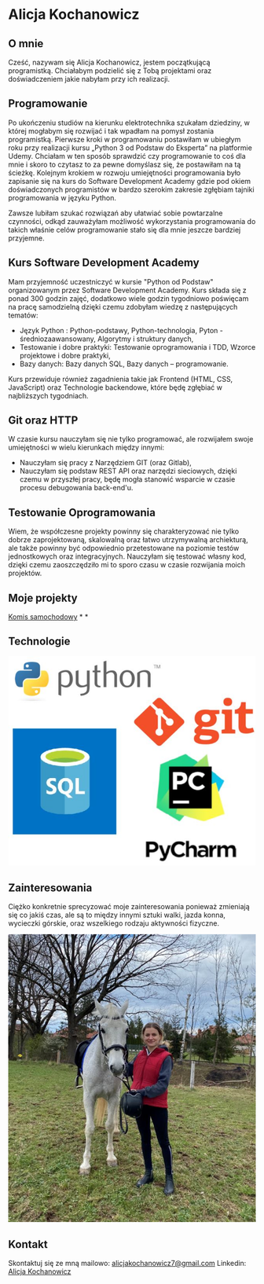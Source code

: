 # Alicja Kochanowicz
## O mnie
Cześć, nazywam się Alicja Kochanowicz, jestem początkującą programistką. Chciałabym podzielić się z
Tobą projektami oraz doświadczeniem jakie nabyłam przy ich realizacji.



## Programowanie
Po ukończeniu studiów na kierunku elektrotechnika szukałam dziedziny, w której mogłabym się rozwijać i tak wpadłam na pomysł zostania programistką. Pierwsze kroki w programowaniu postawiłam w ubiegłym roku przy realizacji kursu „Python 3 od Podstaw do Eksperta” na platformie Udemy. Chciałam w ten sposób sprawdzić czy programowanie to coś dla mnie i skoro to czytasz to za pewne domyślasz się, że postawiłam na tą ścieżkę. Kolejnym krokiem w rozwoju umiejętności programowania było zapisanie się na kurs do Software Development Academy gdzie pod okiem doświadczonych programistów w bardzo szerokim zakresie zgłębiam tajniki programowania w języku Python. 

Zawsze lubiłam szukać rozwiązań aby ułatwiać sobie powtarzalne czynności, odkąd zauważyłam możliwość wykorzystania programowania do takich właśnie celów programowanie stało się dla mnie jeszcze bardziej przyjemne. 

## Kurs Software Development Academy
Mam przyjemność uczestniczyć w kursie "Python od Podstaw" organizowanym przez Software Development Academy. Kurs składa się z ponad 300 godzin zajęć, dodatkowo wiele godzin tygodniowo poświęcam na pracę samodzielną dzięki czemu zdobyłam wiedzę z następujących tematów: 
* Język Python : Python-podstawy, Python-technologia, Pyton - średniozaawansowany, Algorytmy i struktury danych,
* Testowanie i dobre praktyki: Testowanie oprogramowania i TDD, Wzorce projektowe i dobre praktyki,
* Bazy danych: Bazy danych SQL, Bazy danych – programowanie.

Kurs przewiduje również zagadnienia takie jak Frontend (HTML, CSS, JavaScript) oraz Technologie backendowe, które będę zgłębiać w najbliższych tygodniach.

## Git oraz HTTP
W czasie kursu nauczyłam się nie tylko programować, ale rozwijałem swoje umiejętności w wielu kierunkach między innymi:
* Nauczyłam się pracy z Narzędziem GIT (oraz Gitlab),
* Nauczyłam się podstaw REST API oraz narzędzi sieciowych, dzięki czemu w przyszłej pracy, będę mogła stanowić wsparcie w czasie procesu debugowania back-end'u.

## Testowanie Oprogramowania
Wiem, że współczesne projekty powinny się charakteryzować nie tylko dobrze zaprojektowaną, skalowalną oraz łatwo utrzymywalną archiekturą, ale także powinny być odpowiednio przetestowane na poziomie testów jednostkowych oraz integracyjnych. Nauczyłam się testować własny kod, dzięki czemu zaoszczędziło mi to sporo czasu w czasie rozwijania moich projektów.

## Moje projekty
[Komis samochodowy](carDealer.py)
*
*

## Technologie

<center>

![profile](pomocnicze/technologie.JPG)

</center>
  
## Zainteresowania
Ciężko konkretnie sprecyzować moje zainteresowania ponieważ zmieniają się co jakiś czas, ale są to między innymi sztuki walki, jazda konna, wycieczki górskie, oraz wszelkiego rodzaju aktywności fizyczne. 

<center>

![profile](pomocnicze/hobby.jpg)

</center>
 
## Kontakt
  
Skontaktuj się ze mną mailowo: alicjakochanowicz7@gmail.com
Linkedin: [Alicja Kochanowicz](http://www.linkedin.com/in/alicja-kochanowicz-057981202)
 

